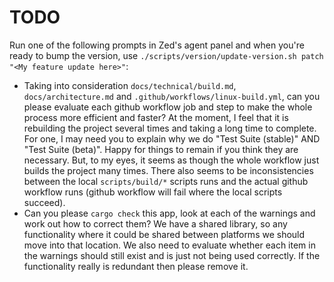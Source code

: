 # TODO

Run one of the following prompts in Zed's agent panel and when you're ready to bump the version, use `./scripts/version/update-version.sh patch "<My feature update here>"`:

- Taking into consideration `docs/technical/build.md`, `docs/architecture.md` and `.github/workflows/linux-build.yml`, can you please evaluate each github workflow job and step to make the whole process more efficient and faster? At the moment, I feel that it is rebuilding the project several times and taking a long time to complete. For one, I may need you to explain why we do "Test Suite (stable)" AND "Test Suite (beta)". Happy for things to remain if you think they are necessary. But, to my eyes, it seems as though the whole workflow just builds the project many times. There also seems to be inconsistencies between the local `scripts/build/*` scripts runs and the actual github workflow runs (github workflow will fail where the local scripts succeed).
- Can you please `cargo check` this app, look at each of the warnings and work out how to correct them? We have a shared library, so any functionality where it could be shared between platforms we should move into that location. We also need to evaluate whether each item in the warnings should still exist and is just not being used correctly. If the functionality really is redundant then please remove it.
